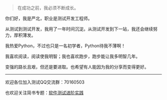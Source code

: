 > 在成功之前，我必须不断成长。

你们好，我是严北，职业是测试开发工程师。

从测试到测试开发，我用了一年时间沉淀。从测试开发到下一站，我还会继续努力，厚积薄发。

我热爱Python，不过也只是一名初学者，Python待我不薄啊！

我喜欢阅读，阅读使我明智；我也喜欢跑步，跑步能让我多明智几年。

变强的路长且艰，但还是要进取。也希望有人能因为我的分享而变得更好。

---

欢迎各位加入测试QQ交流群：70160503

也欢迎关注简书专题：[软件测试进阶实践](https://www.jianshu.com/c/b4b2bd0cb60d)